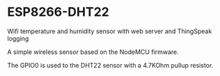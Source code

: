 # ESP8266-DHT22
Wifi temperature and humidity sensor with web server and ThingSpeak logging

A simple wireless sensor based on the NodeMCU firmware.

The GPIO0 is used to the DHT22 sensor with a 4.7KOhm pullup resistor.

